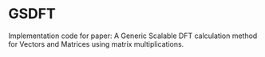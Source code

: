 # GSDFT
Implementation code for paper:  A Generic Scalable DFT calculation method for  Vectors and Matrices using matrix multiplications.
